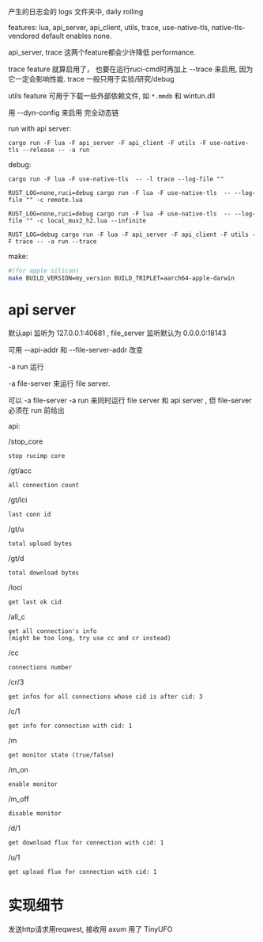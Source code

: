 
产生的日志会的 logs 文件夹中, daily rolling

features: lua, api_server, api_client, utils, trace, use-native-tls, native-tls-vendored
default enables none.

api_server, trace 这两个feature都会少许降低 performance. 

trace feature 就算启用了，
也要在运行ruci-cmd时再加上 --trace 来启用, 因为它一定会影响性能. trace 一般只用于实验/研究/debug

utils feature 可用于下载一些外部依赖文件, 如 `*.mmdb` 和 wintun.dll

用 --dyn-config 来启用 完全动态链

run with api server:

```
cargo run -F lua -F api_server -F api_client -F utils -F use-native-tls --release -- -a run

```

debug:
```
cargo run -F lua -F use-native-tls  -- -l trace --log-file ""

RUST_LOG=none,ruci=debug cargo run -F lua -F use-native-tls  -- --log-file "" -c remote.lua

RUST_LOG=none,ruci=debug cargo run -F lua -F use-native-tls  -- --log-file "" -c local_mux2_h2.lua --infinite

RUST_LOG=debug cargo run -F lua -F api_server -F api_client -F utils -F trace -- -a run --trace

```

make:

```sh
#(for apple silicon)
make BUILD_VERSION=my_version BUILD_TRIPLET=aarch64-apple-darwin
```

# api server

默认api 监听为 127.0.0.1:40681 , file_server 监听默认为 0.0.0.0:18143

可用 --api-addr 和 --file-server-addr 改变

-a run 运行

-a file-server 来运行 file server. 

可以 -a file-server -a run 来同时运行 file server 和 api server , 但 file-server 必须在 run 前给出

api:

/stop_core

    stop rucimp core

/gt/acc

    all connection count

/gt/lci

    last conn id

/gt/u

    total upload bytes

/gt/d

    total download bytes

/loci

    get last ok cid

/all_c

    get all connection's info
    (might be too long, try use cc and cr instead)

/cc

    connections number

/cr/3

    get infos for all connections whose cid is after cid: 3

/c/1

    get info for connection with cid: 1

/m
    
    get monitor state (true/false)

/m_on
    
    enable monitor

/m_off
    
    disable monitor

/d/1
    
    get download flux for connection with cid: 1

/u/1
    
    get upload flux for connection with cid: 1


# 实现细节

发送http请求用reqwest, 接收用 axum
用了 TinyUFO